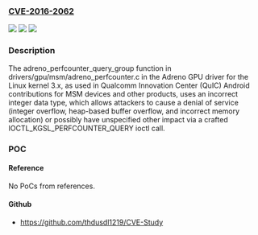 ### [CVE-2016-2062](https://cve.mitre.org/cgi-bin/cvename.cgi?name=CVE-2016-2062)
![](https://img.shields.io/static/v1?label=Product&message=n%2Fa&color=blue)
![](https://img.shields.io/static/v1?label=Version&message=n%2Fa&color=blue)
![](https://img.shields.io/static/v1?label=Vulnerability&message=n%2Fa&color=brighgreen)

### Description

The adreno_perfcounter_query_group function in drivers/gpu/msm/adreno_perfcounter.c in the Adreno GPU driver for the Linux kernel 3.x, as used in Qualcomm Innovation Center (QuIC) Android contributions for MSM devices and other products, uses an incorrect integer data type, which allows attackers to cause a denial of service (integer overflow, heap-based buffer overflow, and incorrect memory allocation) or possibly have unspecified other impact via a crafted IOCTL_KGSL_PERFCOUNTER_QUERY ioctl call.

### POC

#### Reference
No PoCs from references.

#### Github
- https://github.com/thdusdl1219/CVE-Study

